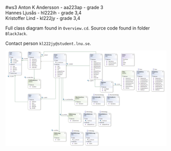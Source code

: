 #ws3 
 Anton K Andersson - aa223ap - grade 3  
 Hannes Ljusås - hl222ih - grade 3,4  
 Kristoffer Lind - kl222jy - grade 3,4  

 Full class diagram found in `Overview.cd`. 
 Source code found in folder `BlackJack`.

 Contact person `kl222jy@student.lnu.se`.


 ![Class diagram](overview.png)
